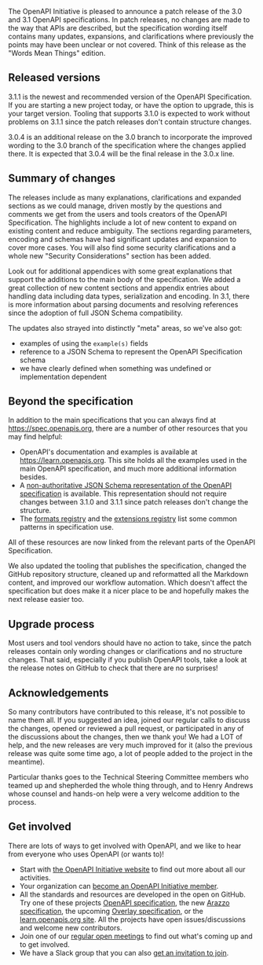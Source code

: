 The OpenAPI Initiative is pleased to announce a patch release of the 3.0 and 3.1 OpenAPI specifications.
In patch releases, no changes are made to the way that APIs are described, but the specification wording itself contains many updates, expansions, and clarifications where previously the points may have been unclear or not covered.
Think of this release as the "Words Mean Things" edition.

## Released versions

3.1.1 is the newest and recommended version of the OpenAPI Specification.
If you are starting a new project today, or have the option to upgrade, this is your target version.
Tooling that supports 3.1.0 is expected to work without problems on 3.1.1 since the patch releases don't contain structure changes.

3.0.4 is an additional release on the 3.0 branch to incorporate the improved wording to the 3.0 branch of the specification where the changes applied there.
It is expected that 3.0.4 will be the final release in the 3.0.x line.

## Summary of changes

The releases include as many explanations, clarifications and expanded sections as we could manage, driven mostly by the questions and comments we get from the users and tools creators of the OpenAPI Specification.
The highlights include a lot of new content to expand on existing content and reduce ambiguity.
The sections regarding parameters, encoding and schemas have had significant updates and expansion to cover more cases.
You will also find some security clarifications and a whole new "Security Considerations" section has been added.

Look out for additional appendices with some great explanations that support the additions to the main body of the specification.
We added a great collection of new content sections and appendix entries about handling data including data types, serialization and encoding.
In 3.1, there is more information about parsing documents and resolving references since the adoption of full JSON Schema compatibility.

The updates also strayed into distinctly "meta" areas, so we've also got:

- examples of using the `example(s)` fields
- reference to a JSON Schema to represent the OpenAPI Specification schema
- we have clearly defined when something was undefined or implementation dependent

## Beyond the specification

In addition to the main specifications that you can always find at https://spec.openapis.org, there are a number of other resources that you may find helpful:

- OpenAPI's documentation and examples is available at https://learn.openapis.org.
  This site holds all the examples used in the main OpenAPI specification, and much more additional information besides.
- A [non-authoritative JSON Schema representation of the OpenAPI specification](https://spec.openapis.org/#non-normative-json-schemas) is available.
  This representation should not require changes between 3.1.0 and 3.1.1 since patch releases don't change the structure.
- The [formats registry](https://spec.openapis.org/registry/format/index.html) and the [extensions registry](https://spec.openapis.org/registry/extension/index.html) list some common patterns in specification use.

All of these resources are now linked from the relevant parts of the OpenAPI Specification.

We also updated the tooling that publishes the specification, changed the GitHub repository structure, cleaned up and reformatted all the Markdown content, and improved our workflow automation.
Which doesn't affect the specification but does make it a nicer place to be and hopefully makes the next release easier too.

## Upgrade process

Most users and tool vendors should have no action to take, since the patch releases contain only wording changes or clarifications and no structure changes.
That said, especially if you publish OpenAPI tools, take a look at the release notes on GitHub to check that there are no surprises!

## Acknowledgements

So many contributors have contributed to this release, it's not possible to name them all.
If you suggested an idea, joined our regular calls to discuss the changes, opened or reviewed a pull request, or participated in any of the discussions about the changes, then we thank you!
We had a LOT of help, and the new releases are very much improved for it (also the previous release was quite some time ago, a lot of people added to the project in the meantime).

Particular thanks goes to the Technical Steering Committee members who teamed up and shepherded the whole thing through, and to Henry Andrews whose counsel and hands-on help were a very welcome addition to the process.

## Get involved

There are lots of ways to get involved with OpenAPI, and we like to hear from everyone who uses OpenAPI (or wants to)!

- Start with [the OpenAPI Initiative website](https://openapis.org) to find out more about all our activities.
- Your organization can [become an OpenAPI Initiative member](https://www.openapis.org/membership/join).
- All the standards and resources are developed in the open on GitHub.
  Try one of these projects [OpenAPI specification](https://github.com/OAI/OpenAPI-Specification), the new [Arazzo specification](https://github.com/OAI/Arazzo-Specification), the upcoming [Overlay specification](https://github.com/OAI/Overlay-Specification), or the [learn.openapis.org site](https://github.com/OAI/learn.openapis.org).
  All the projects have open issues/discussions and welcome new contributors.
- Join one of our [regular open meetings](https://www.openapis.org/calendar) to find out what's coming up and to get involved.
- We have a Slack group that you can also [get an invitation to join](https://communityinviter.com/apps/open-api/openapi).

